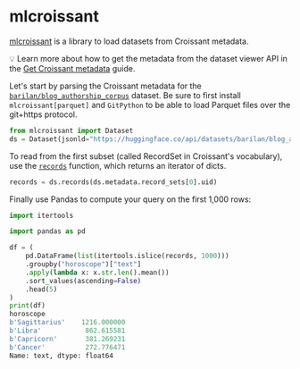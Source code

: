 # mlcroissant

[mlcroissant](https://github.com/mlcommons/croissant/tree/main/python/mlcroissant) is a library to load datasets from Croissant metadata.

<Tip>

💡 Learn more about how to get the metadata from the dataset viewer API in the [Get Croissant metadata](croissant) guide.

</Tip>

Let's start by parsing the Croissant metadata for the [`barilan/blog_authorship_corpus`](https://huggingface.co/datasets/barilan/blog_authorship_corpus) dataset. Be sure to first install `mlcroissant[parquet]` and `GitPython` to be able to load Parquet files over the git+https protocol.

```py
from mlcroissant import Dataset
ds = Dataset(jsonld="https://huggingface.co/api/datasets/barilan/blog_authorship_corpus/croissant")
```

To read from the first subset (called RecordSet in Croissant's vocabulary), use the [`records`](https://github.com/mlcommons/croissant/blob/cd64e12c733cf8bf48f2f85c951c1c67b1c94f5a/python/mlcroissant/mlcroissant/_src/datasets.py#L86) function, which returns an iterator of dicts.

```py
records = ds.records(ds.metadata.record_sets[0].uid)
```

Finally use Pandas to compute your query on the first 1,000 rows:

```py
import itertools

import pandas as pd

df = (
    pd.DataFrame(list(itertools.islice(records, 1000)))
    .groupby("horoscope")["text"]
    .apply(lambda x: x.str.len().mean())
    .sort_values(ascending=False)
    .head(5)
)
print(df)
horoscope
b'Sagittarius'    1216.000000
b'Libra'           862.615581
b'Capricorn'       381.269231
b'Cancer'          272.776471
Name: text, dtype: float64
```
